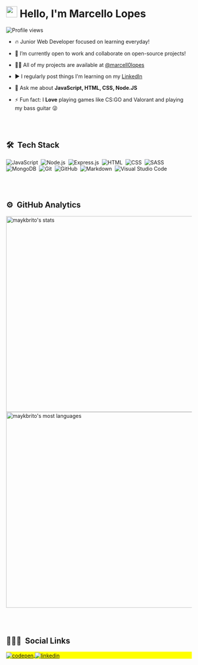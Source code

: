 <h1 align="left"><img src="https://raw.githubusercontent.com/kaueMarques/kaueMarques/master/hi.gif" width="30px"> Hello, I'm Marcello Lopes</h1>
<p align="left"> <img src="https://komarev.com/ghpvc/?username=marcell0lopes&color=yellow" alt="Profile views" /> </p>

- 🔥 Junior Web Developer focused on learning everyday!

- 🔭 I’m currently open to work and collaborate on open-source projects!

- 👨‍💻 All of my projects are available at [@marcell0lopes](https://github.com/marcell0lopes?tab=repositories)

- ▶️ I regularly post things I'm learning on my [LinkedIn](https://www.linkedin.com/in/marcellolopes30/)

- 💬 Ask me about **JavaScript, HTML, CSS, Node.JS**

- ⚡ Fun fact: I **Love** playing games like CS:GO and Valorant and playing my bass guitar 😜

<br><br>

## 🛠 &nbsp;Tech Stack
<!--- ![React](https://img.shields.io/badge/-React-05122A?style=flat&logo=react)&nbsp; --->
![JavaScript](https://img.shields.io/badge/-JavaScript-05122A?style=flat&logo=javascript)&nbsp;
![Node.js](https://img.shields.io/badge/-Node.js-05122A?style=flat&logo=node.js)&nbsp;
![Express.js](https://img.shields.io/badge/-Express-05122A?style=flat&logo=express)&nbsp;
![HTML](https://img.shields.io/badge/-HTML-05122A?style=flat&logo=HTML5)&nbsp;
![CSS](https://img.shields.io/badge/-CSS-05122A?style=flat&logo=CSS3&logoColor=1572B6)&nbsp;
![SASS](https://img.shields.io/badge/-SASS-05122A?style=flat&logo=SASS)&nbsp;
![MongoDB](https://img.shields.io/badge/-MongoDB-05122A?style=flat&logo=mongodb)&nbsp;
![Git](https://img.shields.io/badge/-Git-05122A?style=flat&logo=git)&nbsp;
![GitHub](https://img.shields.io/badge/-GitHub-05122A?style=flat&logo=github)&nbsp;
![Markdown](https://img.shields.io/badge/-Markdown-05122A?style=flat&logo=markdown)&nbsp;
![Visual Studio Code](https://img.shields.io/badge/-Visual%20Studio%20Code-05122A?style=flat&logo=visual-studio-code&logoColor=007ACC)&nbsp;



<br><br>

## ⚙️ &nbsp;GitHub Analytics

<p align="left">
<img width="530em" src="https://github-readme-stats.vercel.app/api?username=marcell0lopes&show_icons=true&theme=dracula" alt="maykbrito's stats"/>
<img width="530em" src="https://github-readme-stats.vercel.app/api/top-langs/?username=marcell0lopes&layout=compact&theme=dracula" alt="maykbrito's most languages"/>
</p>

<br><br>

## 👨🏽‍🦲 &nbsp;Social Links

<p align="left" style="background:yellow">
<a href="https://codepen.io/marcell0lopes" target="_blank">
  <img align="center" src="https://img.shields.io/badge/-marcell0lopes-05122A?style=flat&logo=codepen" alt="codepen"/>
</a>
<a href="https://linkedin.com/in/marcellolopes30/" target="_blank">
  <img align="center" src="https://img.shields.io/badge/-marcellolopes30-05122A?style=flat&logo=linkedin" alt="linkedin"/>
</a>
</p>

<!---
marcell0lopes/marcell0lopes is a ✨ special ✨ repository because its `README.md` (this file) appears on your GitHub profile.
You can click the Preview link to take a look at your changes.
--->
